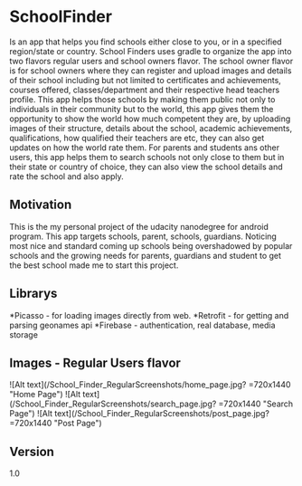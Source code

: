 # SchoolFinder
Is an app that helps you find schools either close to you, or in a specified region/state or country. School Finders uses gradle to organize 
the app into two flavors regular users and school owners flavor. The school owner flavor is for school owners where they can register and upload images
and details of their school including but not limited to certificates and achievements, courses offered, classes/department and their respective head teachers profile.
This app helps those schools 
by making them public not only to individuals in their community but to the world, this app gives them the opportunity to show the world how much 
competent they are, by uploading images of their structure, details about the school, academic achievements, qualifications, how qualified their
teachers are etc, they can also get updates on how the world rate them. For parents and students ans other users, this app helps them to search schools not only close to them but in their state or country of
choice, they can also view the school details and rate the school and also apply.

## Motivation
This is the my personal project of the udacity nanodegree for android program. This app targets schools, parent, schools, guardians. 
Noticing most nice and standard coming up schools being overshadowed by popular schools and the growing needs for parents, guardians and
student to get the best school made me to start this project.

## Librarys
*Picasso - for loading images directly from web.
*Retrofit - for getting and parsing geonames api
*Firebase - authentication, real database, media storage

## Images - Regular Users flavor
![Alt text](/School_Finder_RegularScreenshots/home_page.jpg? =720x1440 "Home Page")
![Alt text](/School_Finder_RegularScreenshots/search_page.jpg? =720x1440 "Search Page")
![Alt text](/School_Finder_RegularScreenshots/post_page.jpg? =720x1440 "Post Page")

## Version 
1.0
